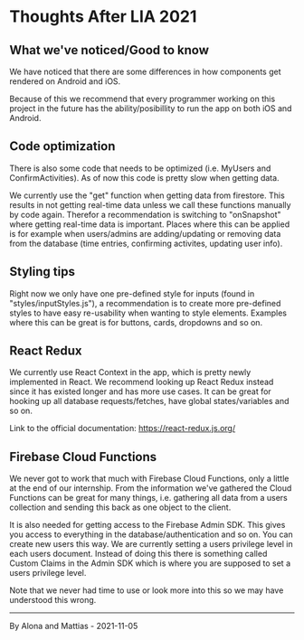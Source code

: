 # Thoughts After LIA 2021 #

## What we've noticed/Good to know ##
We have noticed that there are some differences in how components get rendered on Android and iOS. 

Because of this we recommend that every programmer working on this project in the future has the ability/posibillity to run the app on both iOS and Android.

## Code optimization ##
There is also some code that needs to be optimized (i.e. MyUsers and ConfirmActivities). As of now this code is pretty slow when getting data. 

We currently use the "get" function when getting data from firestore. This results in not getting real-time data unless we call these functions manually by code again. Therefor a recommendation is switching to "onSnapshot" where getting real-time data is important. Places where this can be applied is for example when users/admins are adding/updating or removing data from the database (time entries, confirming activites, updating user info).

## Styling tips ##
Right now we only have one pre-defined style for inputs (found in "styles/inputStyles.js"), a recommendation is to create more pre-defined styles to have easy re-usability when wanting to style elements.
Examples where this can be great is for buttons, cards, dropdowns and so on.

## React Redux ##
We currently use React Context in the app, which is pretty newly implemented in React. We recommend looking up React Redux instead since it has existed longer and has more use cases.
It can be great for hooking up all database requests/fetches, have global states/variables and so on.

Link to the official documentation: https://react-redux.js.org/

## Firebase Cloud Functions ##
We never got to work that much with Firebase Cloud Functions, only a little at the end of our internship.
From the information we've gathered the Cloud Functions can be great for many things, i.e. gathering all data from a users collection and sending this back as one object to the client.

It is also needed for getting access to the Firebase Admin SDK. This gives you access to everything in the database/authentication and so on. You can create new users this way.
We are currently setting a users privilege level in each users document. Instead of doing this there is something called Custom Claims in the Admin SDK which is where you are supposed to set a users privilege level. 

Note that we never had time to use or look more into this so we may have understood this wrong. 


----------
By Alona and Mattias - 2021-11-05
